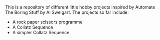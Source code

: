 This is a repository of different little hobby projects inspired by Automate The Boring Stuff by Al Sweigart. 
The projects so far include: 
- A rock paper scissors programme 
- A Collatz Sequence 
- A simpler Collatz Sequence
